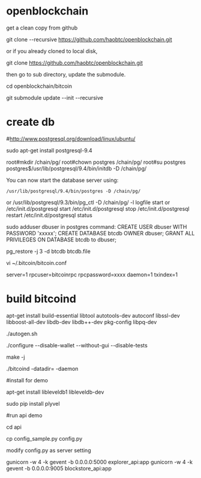 # openblockchain

get a clean copy from github

git clone --recursive https://github.com/haobtc/openblockchain.git

or if you already cloned to local disk, 

git clone https://github.com/haobtc/openblockchain.git

then go to sub directory, update the submodule.

cd openblockchain/bitcoin

git submodule update --init --recursive

# create db

#http://www.postgresql.org/download/linux/ubuntu/

sudo apt-get install postgresql-9.4

root#mkdir /chain/pg/
root#chown postgres /chain/pg/
root#su postgres
postgres$/usr/lib/postgresql/9.4/bin/initdb -D /chain/pg/

You can now start the database server using:

    /usr/lib/postgresql/9.4/bin/postgres -D /chain/pg/
or
    /usr/lib/postgresql/9.3/bin/pg_ctl -D /chain/pg/ -l logfile start
or 
    /etc/init.d/postgresql start
    /etc/init.d/postgresql stop
    /etc/init.d/postgresql restart
    /etc/init.d/postgresql status

sudo adduser dbuser
in postgres command:
CREATE USER dbuser WITH PASSWORD 'xxxxx';
CREATE DATABASE btcdb OWNER dbuser;
GRANT ALL PRIVILEGES ON DATABASE btcdb to dbuser;

pg_restore -j 3 -d btcdb btcdb.file

vi ~/.bitcoin/bitcoin.conf

server=1
rpcuser=bitcoinrpc
rpcpassword=xxxx
daemon=1
txindex=1


# build bitcoind

apt-get install build-essential libtool autotools-dev autoconf libssl-dev libboost-all-dev libdb-dev libdb++-dev pkg-config libpq-dev 

./autogen.sh

./configure  --disable-wallet --without-gui --disable-tests

make -j

./bitcoind -datadir=<bitcoin data directory> -daemon

#install for demo

apt-get install libleveldb1 libleveldb-dev

sudo pip install plyvel

#run api demo

cd api 

cp config_sample.py config.py 

modify config.py as server setting

gunicorn -w 4 -k gevent -b 0.0.0.0:5000 explorer_api:app
gunicorn -w 4 -k gevent -b 0.0.0.0:9005 blockstore_api:app





